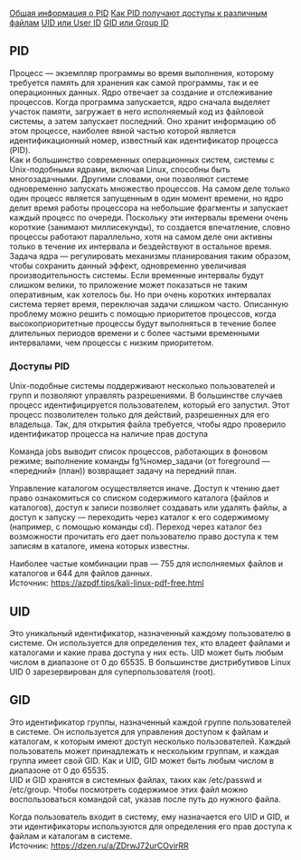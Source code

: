 [Общая информация о PID](#pid)
[Как PID получают доступы к различным файлам](#доступы-pid)
[UID или User ID](#uid)
[GID или Group ID](#gid)

## PID
Процесс — экземпляр программы во время выполнения, которому требуется память для хранения как самой программы, так и ее операционных данных. Ядро отвечает за создание и отслеживание процессов. Когда программа запускается, ядро сначала выделяет участок памяти, загружает в него исполняемый код из файловой системы, а затем запускает последний. Оно хранит информацию об этом процессе, наиболее явной частью которой является идентификационный номер, известный как идентификатор процесса (PID).<br>
Как и большинство современных операционных систем, системы с Unix-подобными ядрами, включая Linux, способны быть многозадачными. Другими словами, они позволяют системе одновременно запускать множество процессов. На самом деле только один процесс является запущенным в один момент времени, но ядро делит время работы процессора на небольшие фрагменты и запускает каждый процесс по очереди. Поскольку эти интервалы времени очень короткие (занимают миллисекунды), то создается впечатление, словно процессы работают параллельно, хотя на самом деле они активны только в течение их интервала и бездействуют в остальное время. Задача ядра — регулировать механизмы планирования таким образом, чтобы сохранить данный эффект, одновременно увеличивая производительность системы. Если временные интервалы будут слишком велики, то приложение может показаться не таким оперативным, как хотелось бы. Но при очень коротких интервалах система теряет время, переключая задачи слишком часто. Описанную проблему можно решить с помощью приоритетов процессов, когда высокоприоритетные процессы будут выполняться в течение более длительных периодов времени и с более частыми временными интервалами, чем процессы с низким приоритетом.

### Доступы PID
Unix-подобные системы поддерживают несколько пользователей и групп и позволяют управлять разрешениями. В большинстве случаев процесс идентифицируется пользователем, который его запустил. Этот процесс позволителен только для действий, разрешенных для его владельца. Так, для открытия файла требуется, чтобы ядро проверило идентификатор процесса на наличие прав доступа

Команда jobs выводит список процессов, работающих в фоновом режиме; выполнение команды fg%номер\_задачи (от foreground — «передний» (план)) возвращает задачу на передний план.

Управление каталогом осуществляется иначе. Доступ к чтению дает право ознакомиться со списком содержимого каталога (файлов и каталогов), доступ к записи позволяет создавать или удалять файлы, а доступ к запуску — переходить через каталог к его содержимому (например, с помощью команды cd). Переход через каталог без возможности прочитать его дает пользователю право доступа к тем записям в каталоге, имена которых известны.

Наиболее частые комбинации прав — 755 для исполняемых файлов и каталогов и 644 для файлов данных.<br>
Источник: https://azpdf.tips/kali-linux-pdf-free.html

## UID
Это уникальный идентификатор, назначенный каждому пользователю в системе. Он используется для определения тех, кто владеет файлами и каталогами и какие права доступа у них есть. UID может быть любым числом в диапазоне от 0 до 65535. В большинстве дистрибутивов Linux UID 0 зарезервирован для суперпользователя (root).

## GID
Это идентификатор группы, назначенный каждой группе пользователей в системе. Он используется для управления доступом к файлам и каталогам, к которым имеют доступ несколько пользователей. Каждый пользователь может принадлежать к нескольким группам, и каждая группа имеет свой GID. Как и UID, GID может быть любым числом в диапазоне от 0 до 65535.<br>
UID и GID хранятся в системных файлах, таких как /etc/passwd и /etc/group. Чтобы посмотреть содержимое этих файл можно воспользоваться командой cat, указав после путь до нужного файла.

Когда пользователь входит в систему, ему назначается его UID и GID, и эти идентификаторы используются для определения его прав доступа к файлам и каталогам в системе.<br>
Источник: https://dzen.ru/a/ZDrwJ72urCOvirRR

